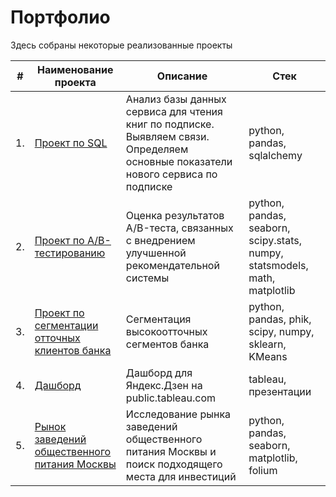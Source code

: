 # Портфолио

Здесь собраны некоторые реализованные проекты

| #    | Наименование проекта                | Описание                                                     | Стек                                                         |
| ---- | ------------------------------------------------------------ | ------------------------------------------------------------ | ------------------------------------------------------------ |
| 1.   | [Проект по SQL](https://github.com/KseniaChernyak/Projects-Yandex.Practicum/tree/5e5ea008e049162b915712c659babfa3c0dafe69/SQL%20project) | Анализ базы данных сервиса для чтения книг по подписке. Выявляем связи. Определяем основные показатели нового сервиса по подписке | python, pandas, sqlalchemy       |
| 2.   | [Проект по А/B-тестированию](https://github.com/KseniaChernyak/Portfolio/tree/main/AB%20testing%20project) | Оценка результатов A/B-теста, связанных с внедрением улучшенной рекомендательной системы | python, pandas, seaborn, scipy.stats, numpy, statsmodels, math, matplotlib |
| 3.   | [Проект по сегментации отточных клиентов банка](https://github.com/KseniaChernyak/Portfolio/tree/main/Customer%20churn%20analysis) | Сегментация высокоотточных сегментов банка          | python, pandas, phik, scipy, numpy, sklearn, KMeans |
| 4.   | [Дашборд](https://github.com/KseniaChernyak/Portfolio/tree/main/Dashboard) | Дашборд для Яндекс.Дзен на public.tableau.com          | tableau, презентации |
| 5.   | [Рынок заведений общественного питания Москвы](https://github.com/KseniaChernyak/Portfolio/tree/main/Public%20catering) | Исследование рынка заведений общественного питания Москвы и поиск подходящего места для инвестиций          | python, pandas, seaborn, matplotlib, folium  |
